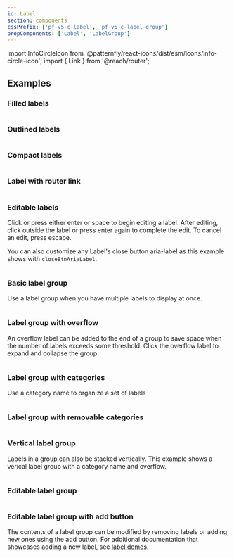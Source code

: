 ```yaml
---
id: Label
section: components
cssPrefix: ['pf-v5-c-label', 'pf-v5-c-label-group']
propComponents: ['Label', 'LabelGroup']
---
```


import InfoCircleIcon from '@patternfly/react-icons/dist/esm/icons/info-circle-icon';
import { Link } from '@reach/router';

## Examples

### Filled labels

```ts file="LabelFilled.tsx"
```

### Outlined labels

```ts file="LabelOutline.tsx"
```

### Compact labels

```ts file="LabelCompact.tsx"
```

### Label with router link

```ts file="LabelRouterLink.tsx"
```

### Editable labels

Click or press either enter or space to begin editing a label. After editing, click outside the label or press enter again to complete the edit. To cancel an edit, press escape. 

You can also customize any Label's close button aria-label as this example shows with `closeBtnAriaLabel`.

```ts file="LabelEditable.tsx" isBeta
```


### Basic label group
Use a label group when you have multiple labels to display at once. 

```ts file="LabelGroupBasic.tsx"
```

### Label group with overflow
An overflow label can be added to the end of a group to save space when the number of labels exceeds some threshold. Click the overflow label to expand and collapse the group.

```ts file="LabelGroupOverflow.tsx"
```

### Label group with categories
Use a category name to organize a set of labels

```ts file="LabelGroupCategory.tsx"
```

### Label group with removable categories

```ts file="LabelGroupCategoryRemovable.tsx"
```

### Vertical label group
Labels in a group can also be stacked vertically. This example shows a verical label group with a category name and overflow.

```ts file="LabelGroupVerticalCategoryOverflowRemovable.tsx"
```

### Editable label group

```ts isBeta file="LabelGroupEditableLabels.tsx"
```

### Editable label group with add button

The contents of a label group can be modified by removing labels or adding new ones using the add button. For additional documentation that showcases adding a new label, see [label demos](/components/label/react-demos).

```ts isBeta file="LabelGroupEditableAdd.tsx"
```
